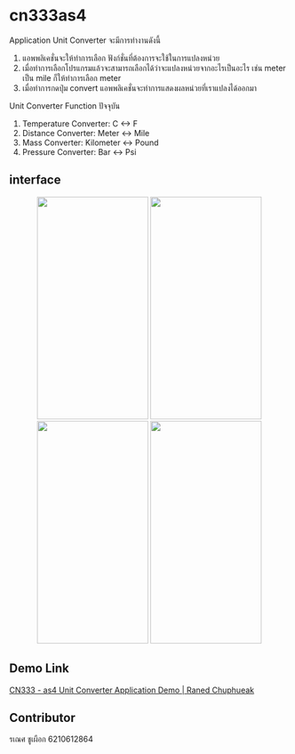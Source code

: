 # cn333as4
Application Unit Converter จะมีการทำงานดังนี้
1. แอพพลิเคชั่นจะให้ทำการเลือก ฟังก์ชั่นที่ต้องการจะใช้ในการแปลงหน่วย
2. เมื่อทำการเลือกโปรแกรมแล้วจะสามารถเลือกได้ว่าจะแปลงหน่วยจากอะไรเป็นอะไร เช่น meter เป็น mile ก็ให้ทำการเลือก meter 
3. เมื่อทำการกดปุ่ม convert แอพพลิเคชั่นจะทำการแสดงผลหน่วยที่เราแปลงได้ออกมา

Unit Converter Function ปัจจุบัน
1. Temperature Converter: C <-> F
2. Distance Converter: Meter <-> Mile
3. Mass Converter: Kilometer <-> Pound
4. Pressure Converter: Bar <-> Psi

## interface
<p align="center">
  <img src="" width=200 height=400 /> 
  <img src="" width=200 height=400 /> 
  <img src="" width=200 height=400 /> 
  <img src="" width=200 height=400 /> 
</p>

## Demo Link
[CN333 - as4 Unit Converter Application Demo | Raned Chuphueak](link)

## Contributor
รเณศ ชูเผือก 6210612864


